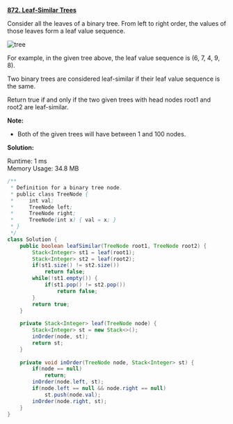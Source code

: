 **[872. Leaf-Similar Trees](https://leetcode.com/problems/leaf-similar-trees/)**

Consider all the leaves of a binary tree.  From left to right order, the values of those leaves form a leaf value sequence.

![tree](./png/tree.png)

For example, in the given tree above, the leaf value sequence is (6, 7, 4, 9, 8).

Two binary trees are considered leaf-similar if their leaf value sequence is the same.

Return true if and only if the two given trees with head nodes root1 and root2 are leaf-similar.

**Note:**

* Both of the given trees will have between 1 and 100 nodes.



**Solution:**

Runtime: 1 ms<br/>
Memory Usage: 34.8 MB

```java
/**
 * Definition for a binary tree node.
 * public class TreeNode {
 *     int val;
 *     TreeNode left;
 *     TreeNode right;
 *     TreeNode(int x) { val = x; }
 * }
 */
class Solution {
    public boolean leafSimilar(TreeNode root1, TreeNode root2) {
        Stack<Integer> st1 = leaf(root1);
        Stack<Integer> st2 = leaf(root2);
        if(st1.size() != st2.size())
            return false;
        while(!st1.empty()) {
            if(st1.pop() != st2.pop())
                return false;
        }
        return true;
    }
    
    private Stack<Integer> leaf(TreeNode node) {
        Stack<Integer> st = new Stack<>();
        inOrder(node, st);
        return st;
    }
    
    private void inOrder(TreeNode node, Stack<Integer> st) {
        if(node == null)
            return;
        inOrder(node.left, st);
        if(node.left == null && node.right == null)
            st.push(node.val);
        inOrder(node.right, st);
    }
}
```